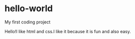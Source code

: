 # hello-world
My first coding project




Hello!I like html and css.I like it because it is fun and also easy.
